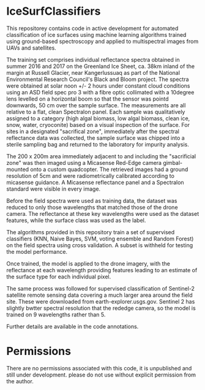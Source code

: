# IceSurfClassifiers

This repositorey contains code in active development for automated classification of ice surfaces using machine learning algorithms trained using ground-based spectroscopy and applied to multispectral images from UAVs and satellites.

The training set comprises individual reflectance spectra obtained in summer 2016 and 2017 on the Greenland Ice Sheet, ca. 38km inland of the margin at Russell Glacier, near Kangerlussuaq as part of the National Environmental Research Council's Black and Bloom project. The spectra were obtained at solar noon +/- 2 hours under constant cloud conditions using an ASD field spec pro 3 with a fibre optic collimated with a 10degree lens levelled on a horizontal boom so that the sensor was pointd downwards, 50 cm over the sample surface. The measurements are all relative to a flat, clean Spectralon panel. Each sample was qualitatively assigned to a category (high algal biomass, low algal biomass, clean ice, snow, water, cryoconite) based on a visual inspection of the surface. For sites in a designated "sacrifical zone", immediately after the spectral reflectance data was collected, the sample surface was chipped into a sterile sampling bag and returned to the laboratory for impurity analysis. 

The 200 x 200m area immediately adjacent to and including the "sacrificial zone" was then imaged using a Micasense Red-Edge camera gimbal-mounted onto a custom quadcopter. The retrieved images had a ground resolution of 5cm and were radiometrically calibrated according to micasense guidance. A Micasense reflectance panel and a Spectralon standard were visible in every image.

Before the field spectra were used as training data, the dataset was reduced to only those wavelengths that matched those of the drone camera. The reflectance at these key wavelengths were used as the dataset features, while the surface class was used as the label.

The algorithms provided in this repository train a set of supervised classifiers (KNN, Naive Bayes, SVM, voting ensemble and Random Forest) on the field spectra using cross validation. A subset is withheld for testing the model performance.

Once trained, the model is applied to the drone imagery, with the reflectance at each wavelength providing features leading to an estimate of the surface type for each individual pixel.

The same process was followed for supervised classification of Sentinel-2 satellite remote sensing data covering a much larger area around the field site. These were downloaded from earth-explorer.usgs.gov. Sentinel 2 has slightly bwtter spectral resolution that the rededge camera, so the model is trained on 9 wavelengths rather than 5. 

Further details are available in the code annotations.


# Permissions

There are no permissions associated with this code, it is unpublished and still under development. please do not use without explicit permission from the author. 


